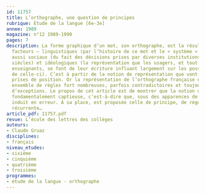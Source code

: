 ```yaml
---
id: 11757
title: L’orthographe, une question de principes 
rubrique: Étude de la langue [6e-3e]
annee: 1989
magazine: n°12 1989-1990
pages: 7
description: La forme graphique d’un mot, son orthographe, est la résultante de nombreux
  facteurs – linguistiques (par l’histoire de ce mot et le « système » actuel), mais
  aussi sociaux (du fait des décisions prises par diverses institutions au cours des
  siècles) et idéologiques (la représentation que les usagers, et tout d’abord les
  enseignants, se font de leur écriture influant largement sur les possibilités d’évolution
  de celle-ci). C’est à partir de la notion de représentation que vont se fonder les
  prises de position. Or la représentation de l’orthographe française est celle d’un
  ensemble de règles fort nombreuses, parfois contradictoires et toujours accompagnées
  d’exceptions. Le propos de cet article est de montrer que la notion de règle est
  fondamentalement captieuse, c’est-à-dire que, sous des apparences de vérité, elle
  induit en erreur. À sa place, est proposée celle de principe, de régularité générale
  récurrente…
article_pdf: 11757.pdf
revue: L’école des lettres des collèges
auteurs:
- Claude Gruaz
disciplines:
- français
niveau_etudes:
- sixième
- cinquième
- quatrième
- troisième
programmes:
- étude de la langue - orthographe
---
```

